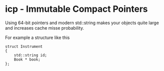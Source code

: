 # icp - Immutable Compact Pointers
Using 64-bit pointers and modern std::string makes your objects quite large and increases cache misse probability.

For example a structure like this
```
struct Instrument
{
    std::string id;
    Book * book;
};
```


